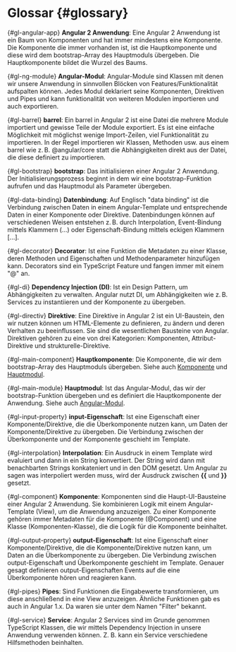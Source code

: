 # Glossar {#glossary}

{#gl-angular-app}
__Angular 2 Anwendung__: Eine Angular 2 Anwendung ist ein Baum von Komponenten und hat immer mindestens eine Komponente. Die Komponente die immer vorhanden ist, ist die Hauptkomponente und diese wird dem bootstrap-Array des Hauptmoduls übergeben. Die Hauptkomponente bildet die Wurzel des Baums.

{#gl-ng-module}
__Angular-Modul__: Angular-Module sind Klassen mit denen wir unsere Anwendung in sinnvollen Blöcken von Features/Funktionalität aufspalten können. Jedes Modul deklariert seine Komponenten, Direktiven und Pipes und kann funktionalität von weiteren Modulen importieren und auch exportieren.

{#gl-barrel}
__barrel__: Ein barrel in Angular 2 ist eine Datei die mehrere Module importiert und gewisse Teile der Module exportiert. Es ist eine einfache Möglichkeit mit möglichst wenige Import-Zeilen, viel Funktionalität zu importieren. In der Regel importieren wir Klassen, Methoden usw. aus einem barrel wie z. B. @angular/core statt die Abhängigkeiten direkt aus der Datei, die diese definiert zu importieren.

{#gl-bootstrap}
__bootstrap__: Das initialisieren einer Angular 2 Anwendung. Der Initialisierungsprozess beginnt in dem wir eine bootstrap-Funktion aufrufen und das Hauptmodul als Parameter übergeben.

{#gl-data-binding}
__Datenbindung__: Auf Englisch "data binding" ist die Verbindung zwischen Daten in einem Angular-Template und entsprechende Daten in einer Komponente oder Direktive. Datenbindungen können auf verschiedenen Weisen entstehen z. B. durch Interpolation, Event-Bindung mittels Klammern (...) oder Eigenschaft-Bindung mittels eckigen Klammern [...].

{#gl-decorator}
__Decorator__: Ist eine Funktion die Metadaten zu einer Klasse, deren Methoden und Eigenschaften und Methodenparameter hinzufügen kann. Decorators sind ein TypeScript Feature und fangen immer mit einem "@" an.

{#gl-di}
__Dependency Injection (DI)__: Ist ein Design Pattern, um Abhängigkeiten zu verwalten. Angular nutzt DI, um Abhängigkeiten wie z. B. Services zu instantiieren und der Komponente zu übergeben.

{#gl-directiv}
__Direktive__: Eine Direktive in Angular 2 ist ein UI-Baustein, den wir nutzen können um HTML-Elemente zu definieren, zu ändern und deren Verhalten zu beeinflussen. Sie sind die wesentlichen Bausteine von Angular. Direktiven gehören zu eine von drei Kategorien: Komponenten, Attribut-Direktive und strukturelle-Direktive.

{#gl-main-component}
__Hauptkomponente__: Die Komponente, die wir dem bootstrap-Array des Hauptmoduls übergeben. Siehe auch [Komponente](#gl-component) und [Hauptmodul](#gl-main-module).

{#gl-main-module}
__Hauptmodul__: Ist das Angular-Modul, das wir der bootstrap-Funktion übergeben und es definiert die Hauptkomponente der Anwendung. Siehe auch [Angular-Modul](#gl-ng-module).

{#gl-input-property}
__input-Eigenschaft__: Ist eine Eigenschaft einer Komponente/Direktive, die die Überkomponente nutzen kann, um Daten der Komponente/Direktive zu übergeben. Die Verbindung zwischen der Überkomponente und der Komponente geschieht im Template.

{#gl-interpolation}
__Interpolation__: Ein Ausdruck in einem Template wird evaluiert und dann in ein String konvertiert. Der String wird dann mit benachbarten Strings konkateniert und in den DOM gesetzt. Um Angular zu sagen was interpoliert werden muss, wird der Ausdruck zwischen __{{__ und __}}__ gesetzt.

{#gl-component}
__Komponente__: Komponenten sind die Haupt-UI-Bausteine einer Angular 2 Anwendung. Sie kombinieren Logik mit einem Angular-Template (View), um die Anwendung anzuzeigen. Zu einer Komponente gehören immer Metadaten für die Komponente (@Component) und eine Klasse (Komponenten-Klasse), die die Logik für die Komponente beinhaltet.

{#gl-output-property}
__output-Eigenschaft__: Ist eine Eigenschaft einer Komponente/Direktive, die die Komponente/Direktive nutzen kann, um Daten an die Überkomponente zu übergeben. Die Verbindung zwischen output-Eigenschaft und Überkomponente geschieht im Template. Genauer gesagt definieren output-Eigenschaften Events auf die eine Überkomponente hören und reagieren kann.

{#gl-pipes}
__Pipes__: Sind Funktionen die Eingabewerte transformieren, um diese anschließend in eine View anzuzeigen. Ähnliche Funktionen gab es auch in Angular 1.x. Da waren sie unter dem Namen "Filter" bekannt.

{#gl-service}
__Service__: Angular 2 Services sind im Grunde genommen TypeScript Klassen, die wir mittels Dependency Injection in unsere Anwendung verwenden können. Z. B. kann ein Service verschiedene Hilfsmethoden beinhalten.

